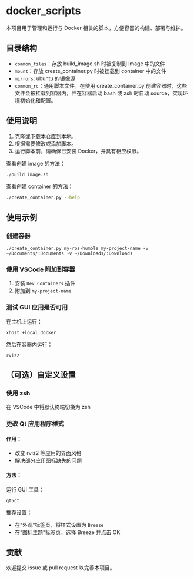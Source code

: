 # docker_scripts

本项目用于管理和运行与 Docker 相关的脚本，方便容器的构建、部署与维护。

## 目录结构

- `common_files`：存放 build_image.sh 时被复制到 image 中的文件
- `mount`：存放 create_container.py 时被挂载到 container 中的文件
- `mirrors`: ubuntu 的镜像源
- `common_rc`：通用脚本文件。在使用 create_container.py 创建容器时，这些文件会被挂载到容器内，并在容器启动 bash 或 zsh 时自动 source，实现环境初始化和配置。

## 使用说明

1. 克隆或下载本仓库到本地。
2. 根据需要修改或添加脚本。
3. 运行脚本前，请确保已安装 Docker，并具有相应权限。

查看创建 image 的方法：
```bash
./build_image.sh
```

查看创建 container 的方法：
```bash
./create_container.py --help
```

## 使用示例

### 创建容器

```shell
./create_container.py my-ros-humble my-project-name -v ~/Documents/:Documents -v ~/Downloads/:Downloads
```

### 使用 VSCode 附加到容器

1. 安装 `Dev Containers` 插件  
2. 附加到 `my-project-name`

### 测试 GUI 应用是否可用

在主机上运行：

```shell
xhost +local:docker
```

然后在容器内运行：

```shell
rviz2
```

## （可选）自定义设置

### 使用 zsh

在 VSCode 中将默认终端切换为 zsh

### 更改 Qt 应用程序样式

#### 作用：

- 改变 rviz2 等应用的界面风格  
- 解决部分应用图标缺失的问题

#### 方法：

运行 GUI 工具：

```shell
qt5ct
```

推荐设置：  
- 在“外观”标签页，将样式设置为 `Breeze`  
- 在“图标主题”标签页，选择 Breeze 并点击 OK  


## 贡献

欢迎提交 issue 或 pull request 以完善本项目。
